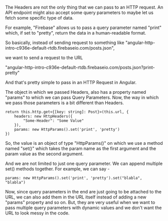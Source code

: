 The Headers are not the only thing that we can pass to an HTTP request. An API endpoint might also accept some query parameters to maybe let us fetch some specific type of data.

For example, "Firebase" allows us to pass a query parameter named "print" which, if set to "pretty", return the data in a human-readable format.

So basically, instead of sending request to something like "angular-http-intro-c936e-default-rtdb.firebaseio.com/posts.json", 

we want to send a request to the URL 

"angular-http-intro-c936e-default-rtdb.firebaseio.com/posts.json?print-pretty"

And that's pretty simple to pass in an HTTP Request in Angular.

The object in which we passed Headers, also has a property named "params" to which we can pass Query Parameters. Now, the way in which we pass those parameters is a bit different than Headers.

    return this.http.get<{[key: string]: Post}>(this.url, {
        headers: new HttpHeaders({
            "Some-Header": "Some Value"
        }),
        params: new HttpParams().set('print', 'pretty')
    })

So, the value is an object of type "HttpParams()" on which we use a method named "set()" which takes the param name as the first argument and the param value as the second argument.

And we are not limited to just one query parameter. We can append multiple set() methods together. For example, we can say -

    params: new HttpParams().set('print', 'pretty').set("blabla", "blabla")

Now, since query parameters in the end are just going to be attached to the URL, we can also add them in the URL itself instead of adding a new "params" property and so on. But, they are very useful when we want to pass multiple query parameters with dynamic values and we don't want the URL to look messy in the code.